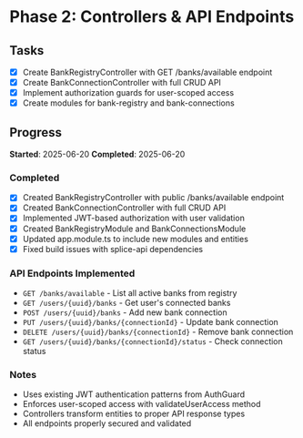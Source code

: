 # Phase 2: Controllers & API Endpoints

## Tasks
- [x] Create BankRegistryController with GET /banks/available endpoint
- [x] Create BankConnectionController with full CRUD API
- [x] Implement authorization guards for user-scoped access
- [x] Create modules for bank-registry and bank-connections

## Progress
**Started**: 2025-06-20
**Completed**: 2025-06-20

### Completed
- [x] Created BankRegistryController with public /banks/available endpoint
- [x] Created BankConnectionController with full CRUD API
- [x] Implemented JWT-based authorization with user validation
- [x] Created BankRegistryModule and BankConnectionsModule
- [x] Updated app.module.ts to include new modules and entities
- [x] Fixed build issues with splice-api dependencies

### API Endpoints Implemented
- `GET /banks/available` - List all active banks from registry
- `GET /users/{uuid}/banks` - Get user's connected banks
- `POST /users/{uuid}/banks` - Add new bank connection
- `PUT /users/{uuid}/banks/{connectionId}` - Update bank connection
- `DELETE /users/{uuid}/banks/{connectionId}` - Remove bank connection
- `GET /users/{uuid}/banks/{connectionId}/status` - Check connection status

### Notes
- Uses existing JWT authentication patterns from AuthGuard
- Enforces user-scoped access with validateUserAccess method
- Controllers transform entities to proper API response types
- All endpoints properly secured and validated